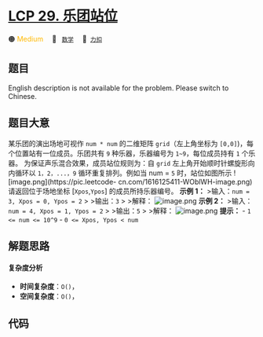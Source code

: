 # [LCP 29. 乐团站位](https://2xiao.github.io/leetcode-js/lcp/LCP_29.html)

🟠 <font color=#ffb800>Medium</font>&emsp; 🔖&ensp; [`数学`](/tag/math.md)&emsp; 🔗&ensp;[`力扣`](https://leetcode.cn/problems/SNJvJP)

## 题目

English description is not available for the problem. Please switch to
Chinese.


## 题目大意

某乐团的演出场地可视作 `num * num` 的二维矩阵 `grid`（左上角坐标为 `[0,0]`)，每个位置站有一位成员。乐团共有 `9`
种乐器，乐器编号为 `1~9`，每位成员持有 `1` 个乐器。 为保证声乐混合效果，成员站位规则为：自 `grid` 左上角开始顺时针螺旋形向内循环以
`1，2，...，9` 循环重复排列。例如当 num = `5` 时，站位如图所示 ![image.png](https://pic.leetcode-
cn.com/1616125411-WOblWH-image.png) 请返回位于场地坐标 [`Xpos`,`Ypos`] 的成员所持乐器编号。 **示例
1：** >输入：`num = 3, Xpos = 0, Ypos = 2` > >输出：`3` > >解释：
![image.png](https://pic.leetcode-cn.com/1616125437-WUOwsu-image.png) **示例
2：** >输入：`num = 4, Xpos = 1, Ypos = 2` > >输出：`5` > >解释：
![image.png](https://pic.leetcode-cn.com/1616125453-IIDpxg-image.png) **提示：**
\- `1 <= num <= 10^9` \- `0 <= Xpos, Ypos < num`


## 解题思路

#### 复杂度分析

- **时间复杂度**：`O()`，
- **空间复杂度**：`O()`，

## 代码

```javascript

```